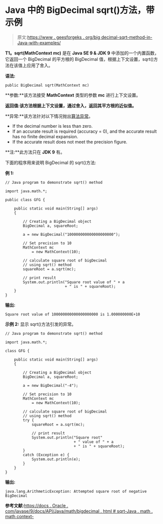 # Java 中的 BigDecimal sqrt()方法，带示例

> 原文:[https://www . geesforgeks . org/big decimal-sqrt-method-in-Java-with-examples/](https://www.geeksforgeeks.org/bigdecimal-sqrt-method-in-java-with-examples/)

**T1。sqrt(MathContext mc)** 是在 **Java SE 9 & JDK 9** 中添加的一个内置函数，它返回一个 BigDecimal 的平方根的 BigDecimal 值，根据上下文设置，sqrt()方法在该值上应用了舍入。

**语法:**

```
public BigDecimal sqrt(MathContext mc)

```

**参数:**该方法接受 **MathContext** 类型的参数 **mc** 进行上下文设置。

**返回值:**该方法根据上下文设置，通过舍入，返回其平方根的**近似值。**

**异常:**该方法针对以下情况抛出[算法异常](https://www.geeksforgeeks.org/types-of-exception-in-java-with-examples/)。

*   If the decimal number is less than zero.
*   If an accurate result is required (accuracy = 0), and the accurate result has no finite decimal expansion.
*   If the accurate result does not meet the precision figure.

**注:**此方法只在 **JDK 9** 有。

下面的程序用来说明 BigDecimal 的 sqrt()方法:

**例 1:**

```
// Java program to demonstrate sqrt() method

import java.math.*;

public class GFG {

    public static void main(String[] args)
    {

        // Creating a BigDecimal object
        BigDecimal a, squareRoot;

        a = new BigDecimal("100000000000000000000");

        // Set precision to 10
        MathContext mc
            = new MathContext(10);

        // calculate square root of bigDecimal
        // using sqrt() method
        squareRoot = a.sqrt(mc);

        // print result
        System.out.println("Square root value of " + a
                           + " is " + squareRoot);
    }
}
```

**输出:**

```
Square root value of 100000000000000000000 is 1.000000000E+10

```

**示例 2:** 显示 sqrt()方法引发的异常。

```
// Java program to demonstrate sqrt() method

import java.math.*;

class GFG {

    public static void main(String[] args)
    {

        // Creating a BigDecimal object
        BigDecimal a, squareRoot;

        a = new BigDecimal("-4");

        // Set precision to 10
        MathContext mc
            = new MathContext(10);

        // calculate square root of bigDecimal
        // using sqrt() method
        try {
            squareRoot = a.sqrt(mc);

            // print result
            System.out.println("Square root"
                               + " value of " + a
                               + " is " + squareRoot);
        }
        catch (Exception e) {
            System.out.println(e);
        }
    }
}
```

**输出:**

```
java.lang.ArithmeticException: Attempted square root of negative BigDecimal

```

**参考文献:**[https://docs . Oracle . com/javase/9/docs/API/Java/math/bigdecimal . html # sqrt-Java . math . math context-](https://docs.oracle.com/javase/9/docs/api/java/math/BigDecimal.html#sqrt-java.math.MathContext-)